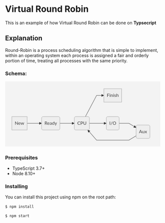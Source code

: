 # Virtual Round Robin

This is an example of how Virtual Round Robin can be done on **Typsecript**

## Explanation

Round-Robin is a process scheduling algorithm that is simple to implement, within an operating system each process is assigned a fair and orderly portion of time, treating all processes with the same priority.


### Schema:

![alt text](https://github.com/ralcorta/virtual-round-robin/blob/main/assets/chart.jpeg)


### Prerequisites

* TypeScript 3.7+
* Node 8.10+


### Installing

You can install this project using npm on the root path:

```
$ npm install
```

```
$ npm start
```

